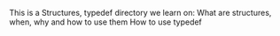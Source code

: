 This is a Structures, typedef directory
we learn on:
What are structures, when, why and how to use them
How to use typedef
